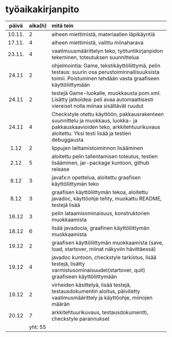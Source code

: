 # työaikakirjanpito

| päivä  | aika(h)| mitä tein |
| :-----:| :----- | :-----|
| 10.11. | 2      | aiheen miettimistä, materiaalien läpikäyntiä |
| 17.11. | 4      | aiheen miettimistä, valittu miinaharava |
| 23.11. | 4      | vaatimuusmäärittelyn teko, työtuntikirjanpidon tekeminen, toteutuksen suunnittelua |
| 24.11  | 2      | ohjelmointia: Game, tekstikäyttöliittymä, pelin testaus: suurin osa perustoiminnallisuuksista toimii. Poistuminen tehdään vasta graafiseen käyttöliittymään    |
| 24.11  | 2      | testejä Game-luokalle, muokkausta pom.xml. Lisätty jatkoidea: peli avaa automaattisesti viereiset nolla miinaa sisältävät ruudut   |
| 24.11  | 4      | Checkstyle otettu käyttöön, pakkausrakenteen suunnittelu ja muokkaus, luokka- ja pakkauskaavioiden teko, arkkitehtuurikuvaus aloitettu. Yksi testi lisää ja testien debuggausta |
| 1.12   | 2      | lippujen laittamistoiminnon lisääminen |
| 2.12   | 5      | aloitettu pelin tallentamisen toteutus, testien lisääminen, jar-package kuntoon, github release |
| 8.12   | 3      | javafx:n opettelua, aloitettu graafisen käyttöliittymän teko|
| 8.12   | 3      | graafisen käyttöliittymän tekoa, aloitettu javadoc, käyttöohje tehty, muokattu README, testejä lisää |
| 16.12  | 3      | pelin lataamisominaisuus, konstruktorien muokkaamista |
| 18.12  | 6      | lisää javadocia, graafinen käyttöliittymän muokkaamista |
| 19.12  | 2      | graafisen käyttöliittymän muokkaamista (save, load, startover, miinat näkyviin hävittäessä) |
| 19.12  | 4      | javadoc kuntoon, checkstyle tarkistus, lisää testejä, lisätty varmistusominaisuudet(startover, quit) graafiseen käyttöliittymään |
| 19.12  | 2      | virheiden käsittelyä, lisää testejä, testausdokumentin aloitus, päivitetty vaatimusmäärittely ja käyttöohje, miinojen määrän |
| 20.12  | 7      | arkkitehtuurikuvaus, testausdokumentti, checkstyle parannukset |
|        |yht: 55 |
